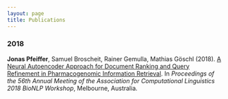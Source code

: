 ```yaml
---
layout: page
title: Publications
---
```


### 2018

**Jonas Pfeiffer**, Samuel Broscheit, Rainer Gemulla, Mathias Göschl (2018). [A Neural Autoencoder Approach for Document Ranking and Query Refinement in Pharmacogenomic Information Retrieval](https://www.aclweb.org/anthology/W18-2310). In *Proceedings of the 56th Annual Meeting of the Association for Computational Linguistics 2018 BioNLP Workshop*, Melbourne, Australia. 
